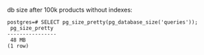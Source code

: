 db size after 100k products without indexes: 
```
postgres=# SELECT pg_size_pretty(pg_database_size('queries'));
 pg_size_pretty
----------------
 48 MB
(1 row)
```